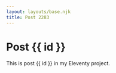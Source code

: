 ```yaml
---
layout: layouts/base.njk
title: Post 2283
---
```


# Post {{ id }}

This is post {{ id }} in my Eleventy project.
